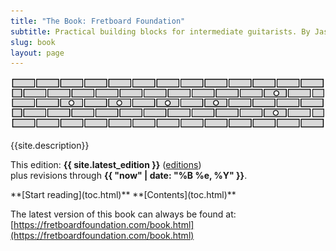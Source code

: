 ```yaml
---
title: "The Book: Fretboard Foundation"
subtitle: Practical building blocks for intermediate guitarists. By Jason Grimes.
slug: book
layout: page
---
```


![Fretboard Foundation logo](assets/logos/logo-wide.svg)

<div class="chapter-abstract color-callout-dark">
  {{site.description}}
</div>

This edition: **{{ site.latest_edition }}**
([editions](editions.html))  
plus revisions through **{{ "now" | date: "%B %e, %Y" }}**.  

<div class="font-larger" markdown="block">
**[Start reading](toc.html)**   
**[Contents](toc.html)**
</div>


The latest version of this book can always be found at:   
[https://fretboardfoundation.com/book.html](https://fretboardfoundation.com/book.html)

